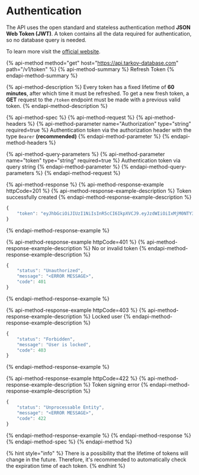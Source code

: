 # Authentication

The API uses the open standard and stateless authentication method **JSON Web Token \(JWT\)**. A token contains all the data required for authentication, so no database query is needed.  
  
To learn more visit the [official website](https://jwt.io/introduction/).

{% api-method method="get" host="https://api.tarkov-database.com" path="/v1/token" %}
{% api-method-summary %}
Refresh Token
{% endapi-method-summary %}

{% api-method-description %}
Every token has a fixed lifetime of **60 minutes**, after which time it must be refreshed. To get a new fresh token, a **GET** request to the `/token` endpoint must be made with a previous valid token.
{% endapi-method-description %}

{% api-method-spec %}
{% api-method-request %}
{% api-method-headers %}
{% api-method-parameter name="Authorization" type="string" required=true %}
Authentication token via the authorization header with the type `Bearer` **\(recommended\)**
{% endapi-method-parameter %}
{% endapi-method-headers %}

{% api-method-query-parameters %}
{% api-method-parameter name="token" type="string" required=true %}
Authentication token via query string
{% endapi-method-parameter %}
{% endapi-method-query-parameters %}
{% endapi-method-request %}

{% api-method-response %}
{% api-method-response-example httpCode=201 %}
{% api-method-response-example-description %}
Token successfully created
{% endapi-method-response-example-description %}

```javascript
{
    "token": "eyJhbGciOiJIUzI1NiIsInR5cCI6IkpXVCJ9.eyJzdWIiOiIxMjM0NTY3ODkwIiwibmFtZSI6IkpvaG4gRG9lIiwiaWF0IjoxNTE2MjM5MDIyfQ.SflKxwRJSMeKKF2QT4fwpMeJf36POk6yJV_adQssw5c"
}
```
{% endapi-method-response-example %}

{% api-method-response-example httpCode=401 %}
{% api-method-response-example-description %}
No or invalid token
{% endapi-method-response-example-description %}

```javascript
{
    "status": "Unauthorized",
    "message": "<ERROR MESSAGE>",
    "code": 401
}
```
{% endapi-method-response-example %}

{% api-method-response-example httpCode=403 %}
{% api-method-response-example-description %}
Locked user
{% endapi-method-response-example-description %}

```javascript
{
    "status": "Forbidden",
    "message": "User is locked",
    "code": 403
}
```
{% endapi-method-response-example %}

{% api-method-response-example httpCode=422 %}
{% api-method-response-example-description %}
Token signing error
{% endapi-method-response-example-description %}

```javascript
{
    "status": "Unprocessable Entity",
    "message": "<ERROR MESSAGE>",
    "code": 422
}
```
{% endapi-method-response-example %}
{% endapi-method-response %}
{% endapi-method-spec %}
{% endapi-method %}

{% hint style="info" %}
There is a possibility that the lifetime of tokens will change in the future. Therefore, it's recommended to automatically check the expiration time of each token.
{% endhint %}

